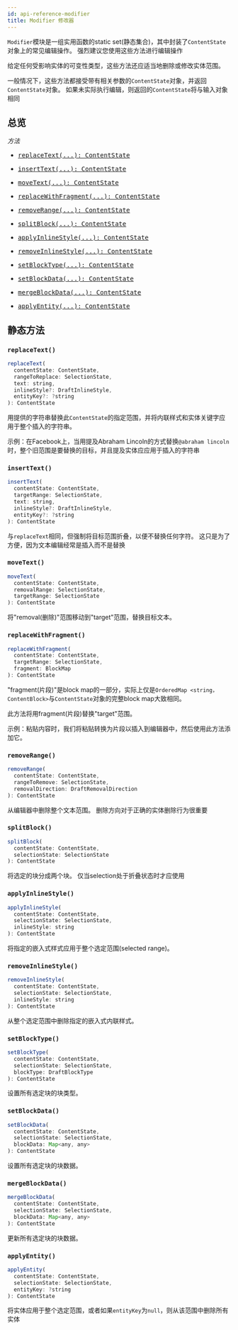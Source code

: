 ```yaml
---
id: api-reference-modifier
title: Modifier 修改器
---
```


`Modifier`模块是一组实用函数的static set(静态集合)，其中封装了`ContentState`对象上的常见编辑操作。
强烈建议您使用这些方法进行编辑操作

给定任何受影响实体的可变性类型，这些方法还应适当地删除或修改实体范围。

一般情况下，这些方法都接受带有相关参数的`ContentState`对象，并返回`ContentState`对象。
如果未实际执行编辑，则返回的`ContentState`将与输入对象相同

## 总览

_方法_

<ul class="apiIndex">
  <li>
    <a href="#replacetext">
      <pre>replaceText(...): ContentState</pre>
    </a>
  </li>
  <li>
    <a href="#inserttext">
      <pre>insertText(...): ContentState</pre>
    </a>
  </li>
  <li>
    <a href="#movetext">
      <pre>moveText(...): ContentState</pre>
    </a>
  </li>
  <li>
    <a href="#replacewithfragment">
      <pre>replaceWithFragment(...): ContentState</pre>
    </a>
  </li>
  <li>
    <a href="#removerange">
      <pre>removeRange(...): ContentState</pre>
    </a>
  </li>
  <li>
    <a href="#splitblock">
      <pre>splitBlock(...): ContentState</pre>
    </a>
  </li>
  <li>
    <a href="#applyinlinestyle">
      <pre>applyInlineStyle(...): ContentState</pre>
    </a>
  </li>
  <li>
    <a href="#removeinlinestyle">
      <pre>removeInlineStyle(...): ContentState</pre>
    </a>
  </li>
  <li>
    <a href="#setblocktype">
      <pre>setBlockType(...): ContentState</pre>
    </a>
  </li>
  <li>
    <a href="#setblockdata">
      <pre>setBlockData(...): ContentState</pre>
    </a>
  </li>
  <li>
    <a href="#mergeblockdata">
      <pre>mergeBlockData(...): ContentState</pre>
    </a>
  </li>
  <li>
    <a href="#applyentity">
      <pre>applyEntity(...): ContentState</pre>
    </a>
  </li>
</ul>

## 静态方法

### `replaceText()`

```js
replaceText(
  contentState: ContentState,
  rangeToReplace: SelectionState,
  text: string,
  inlineStyle?: DraftInlineStyle,
  entityKey?: ?string
): ContentState
```

用提供的字符串替换此`ContentState`的指定范围，并将内联样式和实体关键字应用于整个插入的字符串。

示例：在Facebook上，当用提及Abraham Lincoln的方式替换`@abraham lincoln`时，整个旧范围是要替换的目标，并且提及实体应应用于插入的字符串

### `insertText()`

```js
insertText(
  contentState: ContentState,
  targetRange: SelectionState,
  text: string,
  inlineStyle?: DraftInlineStyle,
  entityKey?: ?string
): ContentState
```

与`replaceText`相同，但强制将目标范围折叠，以便不替换任何字符。
这只是为了方便，因为文本编辑经常是插入而不是替换

### `moveText()`

```js
moveText(
  contentState: ContentState,
  removalRange: SelectionState,
  targetRange: SelectionState
): ContentState
```

将"removal(删除)"范围移动到"target"范围，替换目标文本。

### `replaceWithFragment()`

```js
replaceWithFragment(
  contentState: ContentState,
  targetRange: SelectionState,
  fragment: BlockMap
): ContentState
```

"fragment(片段)"是block map的一部分，实际上仅是`OrderedMap <string，ContentBlock>`与`ContentState`对象的完整block map大致相同。

此方法将用fragment(片段)替换"target"范围。

示例：粘贴内容时，我们将粘贴转换为片段以插入到编辑器中，然后使用此方法添加它。

### `removeRange()`

```js
removeRange(
  contentState: ContentState,
  rangeToRemove: SelectionState,
  removalDirection: DraftRemovalDirection
): ContentState
```

从编辑器中删除整个文本范围。
删除方向对于正确的实体删除行为很重要

### `splitBlock()`

```js
splitBlock(
  contentState: ContentState,
  selectionState: SelectionState
): ContentState
```

将选定的块分成两个块。
仅当selection处于折叠状态时才应使用

### `applyInlineStyle()`

```js
applyInlineStyle(
  contentState: ContentState,
  selectionState: SelectionState,
  inlineStyle: string
): ContentState
```

将指定的嵌入式样式应用于整个选定范围(selected range)。  

### `removeInlineStyle()`

```js
removeInlineStyle(
  contentState: ContentState,
  selectionState: SelectionState,
  inlineStyle: string
): ContentState
```

从整个选定范围中删除指定的嵌入式内联样式。

### `setBlockType()`

```js
setBlockType(
  contentState: ContentState,
  selectionState: SelectionState,
  blockType: DraftBlockType
): ContentState
```

设置所有选定块的块类型。

### `setBlockData()`

```js
setBlockData(
  contentState: ContentState,
  selectionState: SelectionState,
  blockData: Map<any, any>
): ContentState
```

设置所有选定块的块数据。

### `mergeBlockData()`

```js
mergeBlockData(
  contentState: ContentState,
  selectionState: SelectionState,
  blockData: Map<any, any>
): ContentState
```
更新所有选定块的块数据。

### `applyEntity()`

```js
applyEntity(
  contentState: ContentState,
  selectionState: SelectionState,
  entityKey: ?string
): ContentState
```

将实体应用于整个选定范围，或者如果`entityKey`为`null`，则从该范围中删除所有实体

